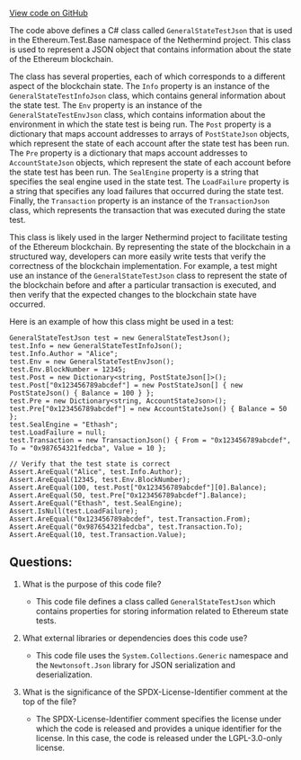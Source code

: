 [View code on GitHub](https://github.com/nethermindeth/nethermind/Ethereum.Test.Base/GeneralStateTestJson.cs)

The code above defines a C# class called `GeneralStateTestJson` that is used in the Ethereum.Test.Base namespace of the Nethermind project. This class is used to represent a JSON object that contains information about the state of the Ethereum blockchain. 

The class has several properties, each of which corresponds to a different aspect of the blockchain state. The `Info` property is an instance of the `GeneralStateTestInfoJson` class, which contains general information about the state test. The `Env` property is an instance of the `GeneralStateTestEnvJson` class, which contains information about the environment in which the state test is being run. The `Post` property is a dictionary that maps account addresses to arrays of `PostStateJson` objects, which represent the state of each account after the state test has been run. The `Pre` property is a dictionary that maps account addresses to `AccountStateJson` objects, which represent the state of each account before the state test has been run. The `SealEngine` property is a string that specifies the seal engine used in the state test. The `LoadFailure` property is a string that specifies any load failures that occurred during the state test. Finally, the `Transaction` property is an instance of the `TransactionJson` class, which represents the transaction that was executed during the state test.

This class is likely used in the larger Nethermind project to facilitate testing of the Ethereum blockchain. By representing the state of the blockchain in a structured way, developers can more easily write tests that verify the correctness of the blockchain implementation. For example, a test might use an instance of the `GeneralStateTestJson` class to represent the state of the blockchain before and after a particular transaction is executed, and then verify that the expected changes to the blockchain state have occurred. 

Here is an example of how this class might be used in a test:

```
GeneralStateTestJson test = new GeneralStateTestJson();
test.Info = new GeneralStateTestInfoJson();
test.Info.Author = "Alice";
test.Env = new GeneralStateTestEnvJson();
test.Env.BlockNumber = 12345;
test.Post = new Dictionary<string, PostStateJson[]>();
test.Post["0x123456789abcdef"] = new PostStateJson[] { new PostStateJson() { Balance = 100 } };
test.Pre = new Dictionary<string, AccountStateJson>();
test.Pre["0x123456789abcdef"] = new AccountStateJson() { Balance = 50 };
test.SealEngine = "Ethash";
test.LoadFailure = null;
test.Transaction = new TransactionJson() { From = "0x123456789abcdef", To = "0x987654321fedcba", Value = 10 };

// Verify that the test state is correct
Assert.AreEqual("Alice", test.Info.Author);
Assert.AreEqual(12345, test.Env.BlockNumber);
Assert.AreEqual(100, test.Post["0x123456789abcdef"][0].Balance);
Assert.AreEqual(50, test.Pre["0x123456789abcdef"].Balance);
Assert.AreEqual("Ethash", test.SealEngine);
Assert.IsNull(test.LoadFailure);
Assert.AreEqual("0x123456789abcdef", test.Transaction.From);
Assert.AreEqual("0x987654321fedcba", test.Transaction.To);
Assert.AreEqual(10, test.Transaction.Value);
```
## Questions: 
 1. What is the purpose of this code file?
    - This code file defines a class called `GeneralStateTestJson` which contains properties for storing information related to Ethereum state tests.

2. What external libraries or dependencies does this code use?
    - This code file uses the `System.Collections.Generic` namespace and the `Newtonsoft.Json` library for JSON serialization and deserialization.

3. What is the significance of the SPDX-License-Identifier comment at the top of the file?
    - The SPDX-License-Identifier comment specifies the license under which the code is released and provides a unique identifier for the license. In this case, the code is released under the LGPL-3.0-only license.